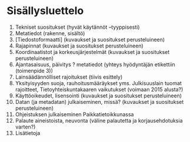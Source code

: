 Sisällysluettelo
================

1. Tekniset suositukset (hyvät käytännöt –tyyppisesti)
  1. Metatiedot (rakenne, sisältö)
  2. [Tiedostoformaatti] (kuvaukset ja suositukset perusteluineen)
  3.	Rajapinnat (kuvaukset ja suositukset perusteluineen)
  4.	Koordinaatistot ja korkeusjärjestelmät (kuvaukset ja suositukset perusteluineen)
  5.	Ajantasaisuus, päivitys ? metatiedot (yhteys hyödyntäjän etikettiin (toimenpide 3))
2. Lainsäädännölliset rajoitukset (tiivis esittely)
  1. Yksityisyyden suoja, rauhoitusmääräykset yms. 
	Julkisuuslain tuomat rajoitteet, Tietoyhteiskuntakaaren vaikutukset (voimaan 2015 alusta?)
3. Käyttöoikeudet, lisensointi (kuvaukset ja suositukset perusteluineen)
4. Datan (ja metadatan) julkaiseminen, missä? (kuvaukset ja suositukset perusteluineen)
5. Ohjeistuksen julkaiseminen Paikkatietoikkunassa
6. Palaute aineistoista, neuvonta (väline palautetta ja korjausehdotuksia varten?)
7. Lisätietoja
